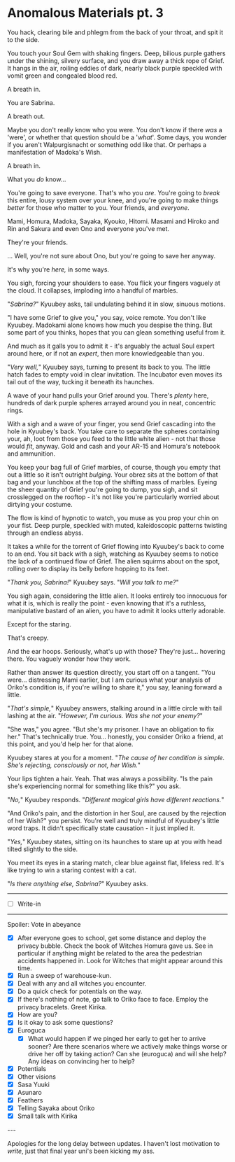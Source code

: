 # Anomalous Materials pt. 3

You hack, clearing bile and phlegm from the back of your throat, and spit it to the side.

You touch your Soul Gem with shaking fingers. Deep, bilious purple gathers under the shining, silvery surface, and you draw away a thick rope of Grief. It hangs in the air, roiling eddies of dark, nearly black purple speckled with vomit green and congealed blood red.

A breath in.

You are Sabrina.

A breath out.

Maybe you don't really know who you were. You don't know if there *was* a 'were', or whether that question should be a '*what*'. Some days, you wonder if you aren't Walpurgisnacht or something odd like that. Or perhaps a manifestation of Madoka's Wish.

A breath in.

What you *do* know\...

You're going to save everyone. That's who you *are*. You're going to *break* this entire, lousy system over your knee, and you're going to make things *better* for those who matter to you. Your friends, and *everyone*.

Mami, Homura, Madoka, Sayaka, Kyouko, Hitomi. Masami and Hiroko and Rin and Sakura and even Ono and everyone you've met.

They're your friends.

... Well, you're not sure about Ono, but you're going to save her anyway.

It's why you're *here,* in some ways.

You sigh, forcing your shoulders to ease. You flick your fingers vaguely at the cloud. It collapses, imploding into a handful of marbles.

"*Sabrina?*" Kyuubey asks, tail undulating behind it in slow, sinuous motions.

"I have some Grief to give you," you say, voice remote. You don't like Kyuubey. Madokami alone knows how much you despise the thing. But some part of you thinks, hopes that you can glean something useful from it.

And much as it galls you to admit it - it's arguably the actual Soul expert around here, or if not an *expert*, then more knowledgeable than you.

"*Very well,*" Kyuubey says, turning to present its back to you. The little hatch fades to empty void in clear invitation. The Incubator even moves its tail out of the way, tucking it beneath its haunches.

A wave of your hand pulls your Grief around you. There's *plenty* here, hundreds of dark purple spheres arrayed around you in neat, concentric rings.

With a sigh and a wave of your finger, you send Grief cascading into the hole in Kyuubey's back. You take care to separate the spheres containing your, ah, loot from those you feed to the little white alien - not that those would *fit*, anyway. Gold and cash and your AR-15 and Homura's notebook and ammunition.

You keep your bag full of Grief marbles, of course, though you empty that out a little so it isn't outright *bulging*. Your obrez sits at the bottom of that bag and your lunchbox at the top of the shifting mass of marbles. Eyeing the sheer quantity of Grief you're going to dump, you sigh, and sit crosslegged on the rooftop - it's not like you're particularly worried about dirtying your costume.

The flow is kind of hypnotic to watch, you muse as you prop your chin on your fist. Deep purple, speckled with muted, kaleidoscopic patterns twisting through an endless abyss.

It takes a while for the torrent of Grief flowing into Kyuubey's back to come to an end. You sit back with a sigh, watching as Kyuubey seems to notice the lack of a continued flow of Grief. The alien squirms about on the spot, rolling over to display its belly before hopping to its feet.

"*Thank you, Sabrina!*" Kyuubey says. "*Will you talk to me?*"

You sigh again, considering the little alien. It looks entirely too innocuous for what it is, which is really the point - even knowing that it's a ruthless, manipulative bastard of an alien, you have to admit it looks utterly adorable.

Except for the staring.

That's creepy.

And the ear hoops. Seriously, what's up with those? They're just... hovering there. You vaguely wonder how they work.

Rather than answer its question directly, you start off on a tangent. "You were... distressing Mami earlier, but I am curious what your analysis of Oriko's condition is, if you're willing to share it," you say, leaning forward a little.

"*That's simple,*" Kyuubey answers, stalking around in a little circle with tail lashing at the air. "*However, I'm curious. Was she not your enemy?*"

"She was," you agree. "But she's my prisoner. I have an obligation to fix her." That's technically true. You... honestly, you consider Oriko a friend, at this point, and you'd help her for that alone.

Kyuubey stares at you for a moment. "*The cause of her condition is simple. She's rejecting, consciously or not, her Wish.*"

Your lips tighten a hair. Yeah. That was always a possibility. "Is the pain she's experiencing normal for something like this?" you ask.

"*No,*" Kyuubey responds. "*Different magical girls have different reactions.*"

"And Oriko's pain, and the distortion in her Soul, are caused by the rejection of her Wish?" you persist. You're well and truly mindful of Kyuubey's little word traps. It didn't specifically state causation - it just implied it.

"*Yes,*" Kyuubey states, sitting on its haunches to stare up at you with head tilted slightly to the side.

You meet its eyes in a staring match, clear blue against flat, lifeless red. It's like trying to win a staring contest with a cat.

"*Is there anything else, Sabrina?*" Kyuubey asks.

---

- [ ] Write-in

---

Spoiler: Vote in abeyance

- [x] After everyone goes to school, get some distance and deploy the privacy bubble. Check the book of Witches Homura gave us. See in particular if anything might be related to the area the pedestrian accidents happened in. Look for Witches that might appear around this time.
- [x] Run a sweep of warehouse-kun.
- [x] Deal with any and all witches you encounter.
- [x] Do a quick check for potentials on the way.
- [x] If there's nothing of note, go talk to Oriko face to face. Employ the privacy bracelets. Greet Kirika.
- [x] How are you?
- [x] Is it okay to ask some questions?
- [x] Euroguca
  - [x] What would happen if we pinged her early to get her to arrive sooner? Are there scenarios where we actively make things worse or drive her off by taking action? Can she (euroguca) and will she help? Any ideas on convincing her to help?
- [x] Potentials
- [x] Other visions
- [x] Sasa Yuuki
- [x] Asunaro
- [x] Feathers
- [x] Telling Sayaka about Oriko
- [x] Small talk with Kirika

---​

Apologies for the long delay between updates. I haven't lost motivation to *write*, just that final year uni's been kicking my ass.

